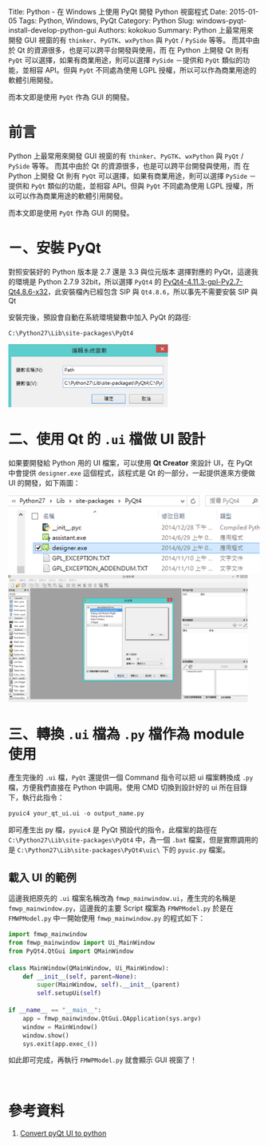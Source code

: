 Title: Python - 在 Windows 上使用 PyQt 開發 Python 視窗程式
Date: 2015-01-05
Tags: Python, Windows, PyQt
Category: Python
Slug: windows-pyqt-install-develop-python-gui
Authors: kokokuo
Summary: Python 上最常用來開發 GUI 視窗的有 `thinker`、`PyGTK`、`wxPython` 與 `PyQt` / `PySide` 等等。
而其中由於 Qt 的資源很多，也是可以跨平台開發與使用，而 在 Python 上開發 Qt 則有 `PyQt` 可以選擇，如果有商業用途，則可以選擇 `PySide` －提供和 `PyQt` 類似的功能，並相容 API。但與 `PyQt` 不同處為使用 LGPL 授權，所以可以作為商業用途的軟體引用開發。

而本文即是使用 `PyQt` 作為 GUI 的開發。

# 前言
Python 上最常用來開發 GUI 視窗的有 `thinker`、`PyGTK`、`wxPython` 與 `PyQt` / `PySide` 等等。
而其中由於 Qt 的資源很多，也是可以跨平台開發與使用，而 在 Python 上開發 Qt 則有 `PyQt` 可以選擇，如果有商業用途，則可以選擇 `PySide` －提供和 `PyQt` 類似的功能，並相容 API。但與 `PyQt` 不同處為使用 LGPL 授權，所以可以作為商業用途的軟體引用開發。

而本文即是使用 `PyQt` 作為 GUI 的開發。

# ㄧ、安裝 PyQt
對照安裝好的 Python 版本是 2.7 還是 3.3 與位元版本 選擇對應的 PyQt，這邊我的環境是 Python 2.7.9 32bit，所以選擇 `PyQt4` 的 [PyQt4-4.11.3-gpl-Py2.7-Qt4.8.6-x32](http://sourceforge.net/projects/pyqt/files/PyQt4/PyQt-4.11.3/PyQt4-4.11.3-gpl-Py2.7-Qt4.8.6-x32.exe/download)，此安裝檔內已經包含 SIP 與 `Qt4.8.6`，所以事先不需要安裝 SIP 與 Qt

安裝完後，預設會自動在系統環境變數中加入 PyQt 的路徑:

```bash
C:\Python27\Lib\site-packages\PyQt4
```

<img src="../images/20150105-windows-pyqt-install-develop-python-gui/system-env-path.png" alt="system-env-path" width="320px"/>

<br/>

# 二、使用 Qt 的 `.ui` 檔做 UI 設計
如果要開發給 Python 用的 UI 檔案，可以使用 **Qt Creator** 來設計 UI，在 PyQt 中會提供 `designer.exe` 這個程式，該程式是 Qt 的一部分，一起提供進來方便做 UI 的開發，如下兩圖：

<img src="../images/20150105-windows-pyqt-install-develop-python-gui/design-exe.png" alt="design-exe" width="ˇ240px"/>

<br/>

<img src="../images/20150105-windows-pyqt-install-develop-python-gui/qt-designer-view.png" alt="qt-designer-view" width="480px"/>

<br/>

# 三、轉換 `.ui` 檔為 `.py` 檔作為 module 使用
產生完後的 `.ui` 檔，`PyQt` 還提供一個 Command 指令可以把 ui 檔案轉換成 `.py` 檔，方便我們直接在 Python 中調用。使用 CMD 切換到設計好的 ui 所在目錄下，執行此指令：

```python
pyuic4 your_qt_ui.ui -o output_name.py
```

即可產生出 py 檔，`pyuic4` 是 PyQt 預設代的指令，此檔案的路徑在 `C:\Python27\Lib\site-packages\PyQt4` 中，為一個 `.bat` 檔案，但是實際調用的是 `C:\Python27\Lib\site-packages\PyQt4\uic\` 下的 `pyuic.py` 檔案。

## 載入 UI 的範例
這邊我把原先的 `.ui` 檔案名稱改為 `fmwp_mainwindow.ui`，產生完的名稱是 `fmwp_mainwindow.py`，這邊我的主要 Script 檔案為 `FMWPModel.py`
於是在 `FMWPModel.py` 中一開始使用 `fmwp_mainwindow.py` 的程式如下：

```python
import fmwp_mainwindow
from fmwp_mainwindow import Ui_MainWindow
from PyQt4.QtGui import QMainWindow
 
class MainWindow(QMainWindow, Ui_MainWindow):
    def __init__(self, parent=None):
        super(MainWindow, self).__init__(parent)
        self.setupUi(self)
 
if __name__ == "__main__":
    app = fmwp_mainwindow.QtGui.QApplication(sys.argv)
    window = MainWindow()
    window.show()
    sys.exit(app.exec_())
```

如此即可完成，再執行 `FMWPModel.py` 就會顯示 GUI 視窗了！

<br/>

# 參考資料
1. [Convert pyQt UI to python](https://href.li/?http://stackoverflow.com/questions/18429452/convert-pyqt-ui-to-python)